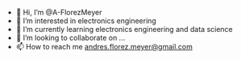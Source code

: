 - 👋 Hi, I’m @A-FlorezMeyer
- 👀 I’m interested in electronics engineering
- 🌱 I’m currently learning electronics engineering and data science 
- 💞️ I’m looking to collaborate on ...
- 📫 How to reach me andres.florez.meyer@gmail.com

<!---
A-FlorezMeyer/A-FlorezMeyer is a ✨ special ✨ repository because its `README.md` (this file) appears on your GitHub profile.
You can click the Preview link to take a look at your changes.
--->
